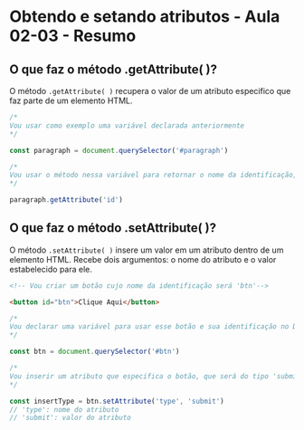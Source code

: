 # Obtendo e setando atributos - Aula 02-03 - Resumo

## O que faz o método .getAttribute( )?

O método `.getAttribute( )` recupera o valor de um atributo especifico que faz parte de um elemento HTML.

```javascript
/*
Vou usar como exemplo uma variável declarada anteriormente
*/

const paragraph = document.querySelector('#paragraph')

/*
Vou usar o método nessa variável para retornar o nome da identificação, que é um atributo
*/

paragraph.getAttribute('id')
```
## O que faz o método .setAttribute( )?

O método `.setAttribute( )` insere um valor em um atributo dentro de um elemento HTML. Recebe dois argumentos: o nome do atributo e o valor estabelecido para ele.

```html
<!-- Vou criar um botão cujo nome da identificação será 'btn'-->

<button id="btn">Clique Aqui</button>
```

```javascript
/*
Vou declarar uma variável para usar esse botão e sua identificação no DOM
*/

const btn = document.querySelector('#btn')

/*
Vou inserir um atributo que especifica o botão, que será do tipo 'submit' (usado em formulários)
*/

const insertType = btn.setAttribute('type', 'submit')
// 'type': nome do atributo
// 'submit': valor do atributo
```
